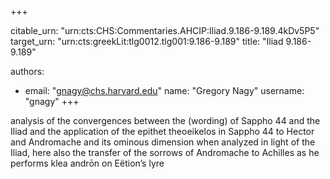 +++


citable_urn: "urn:cts:CHS:Commentaries.AHCIP:Iliad.9.186-9.189.4kDv5P5"
target_urn: "urn:cts:greekLit:tlg0012.tlg001:9.186-9.189"
title: "Iliad 9.186-9.189"

authors:
- email: "gnagy@chs.harvard.edu"
  name: "Gregory Nagy"
  username: "gnagy"
+++

<p>analysis of the convergences between the (wording) of Sappho 44 and the Iliad and the application of the epithet theoeikelos in Sappho 44 to Hector and Andromache and its ominous dimension when analyzed in light of the Iliad, here also the transfer of the sorrows of Andromache to Achilles as he performs klea andrōn on Eëtion’s lyre</p>